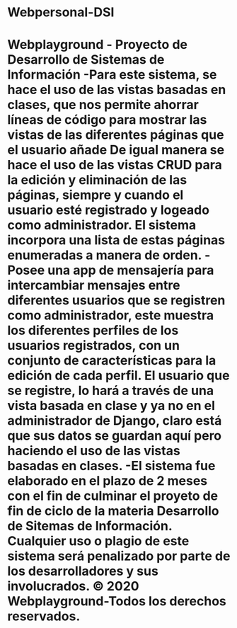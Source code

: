 # Webpersonal-DSI
# Webplayground - Proyecto de Desarrollo de Sistemas de Información   -Para este sistema, se hace el uso de las vistas basadas en clases, que nos permite ahorrar líneas de código para mostrar las vistas de las diferentes páginas que el usuario añade De igual manera se hace el uso de las vistas CRUD para la edición y eliminación de las páginas, siempre y cuando el usuario esté registrado y logeado como administrador. El sistema incorpora una lista de estas páginas enumeradas a manera de orden.   -Posee una app de mensajería para intercambiar mensajes entre diferentes usuarios que se registren como administrador, este muestra los diferentes perfiles de los usuarios  registrados, con un conjunto de características para la edición de cada perfil. El usuario que se registre, lo hará a través de una vista basada en clase y ya no en el administrador de Django, claro está que sus datos se guardan aquí pero haciendo el uso de las vistas basadas en clases.    -El sistema fue elaborado en el plazo de 2 meses con el fin de culminar el proyeto de fin de ciclo de la materia Desarrollo de Sitemas de Información.  Cualquier uso o plagio de este sistema será penalizado por parte de los desarrolladores y sus involucrados.   © 2020 Webplayground-Todos los derechos reservados.
